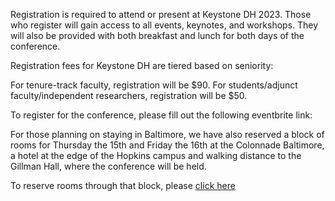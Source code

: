 Registration is required to attend or present at Keystone DH 2023. Those who register will gain access to all events, keynotes, and workshops. They will also be provided with both breakfast and lunch for both days of the conference. 

Registration fees for Keystone DH are tiered based on seniority: 

For tenure-track faculty, registration will be $90. 
For students/adjunct faculty/independent researchers, registration will be $50. 

To register for the conference, please fill out the following eventbrite link: 

For those planning on staying in Baltimore, we have also reserved a block of rooms for Thursday the 15th and Friday the 16th at the Colonnade Baltimore, a hotel at the edge of the Hopkins campus and walking distance to the Gillman Hall, where the conference will be held. 

To reserve rooms through that block, please [click here](https://www.hilton.com/en/book/reservation/deeplink/?ctyhocn=BWICUDT&groupCode=CDTCH3&arrivaldate=2023-06-15&departuredate=2023-06-17&cid=OM,WW,HILTONLINK,EN,DirectLink&fromId=HILTONLINKDIRECT) 






